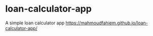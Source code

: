 # loan-calculator-app
A simple loan calculator app https://mahmoudfahiem.github.io/loan-calculator-app/